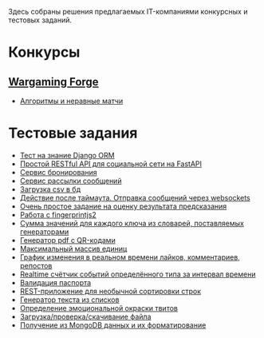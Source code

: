 Здесь собраны решения предлагаемых IT-компаниями конкурсных и тестовых заданий.

# Конкурсы

## [Wargaming Forge](http://wgforge.wargaming.com/)

- [Алгоритмы и неравные матчи](https://github.com/mxmaslin/test-tasks/tree/master/Wargaming%20Forge%20Task "Алгоритмическое задание конкурса Wargaming Forge")

# Тестовые задания

- [Тест на знание Django ORM]()
- [Простой RESTful API для социальной сети на FastAPI](https://github.com/mxmaslin/test-tasks/tree/master/social)
- [Сервис бронирования](https://github.com/mxmaslin/test-tasks/tree/master/booking)
- [Сервис рассылки сообщений](https://github.com/mxmaslin/test-tasks/tree/master/sender)
- [Загрузка csv в бд](https://github.com/mxmaslin/test-tasks/tree/master/csv2db)
- [Действие после таймаута. Отправка сообщений через websockets](https://github.com/mxmaslin/test-tasks/tree/master/deloitte)
- [Очень простое задание на оценку результата предсказания](https://github.com/mxmaslin/test-tasks/tree/master/evaluate_prediction)
- [Работа с fingerprintjs2](https://github.com/mxmaslin/test-tasks/tree/master/fingerprint)
- [Сумма значений для каждого ключа из словарей, поставляемых генераторами](https://github.com/mxmaslin/test-tasks/tree/master/gen_sum)
- [Генератор pdf с QR-кодами](https://github.com/mxmaslin/test-tasks/tree/master/generate_pdf) 
- [Максимальный массив единиц](https://github.com/mxmaslin/test-tasks/tree/master/max_ones)
- [График изменения в реальном времени лайков, комментариев, репостов](https://github.com/mxmaslin/test-tasks/tree/master/mudakoff)
- [Realtime cчётчик событий определённого типа за интервал времени](https://github.com/mxmaslin/test-tasks/tree/master/nok_counter)
- [Валидация паспорта](https://github.com/mxmaslin/test-tasks/tree/master/passport_validator)
- [REST-приложение для необычной сортировки строк](https://github.com/mxmaslin/test-tasks/tree/master/sort_table)
- [Генератор текста из списков](https://github.com/mxmaslin/test-tasks/tree/master/story-maker-py-for-mxmaslin)
- [Определение эмоциональной окраски твитов](https://github.com/mxmaslin/test-tasks/tree/master/tweets_sentiment)
- [Загрузка/проверка/скачивание файла](https://github.com/mxmaslin/test-tasks/tree/master/uploader)
- [Получение из MongoDB данных и их форматирование](https://github.com/mxmaslin/test-tasks/tree/master/yellowblackwhite-test01_python-9615024cdffa)
